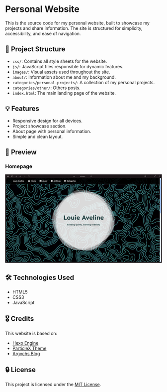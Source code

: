 # Personal Website

This is the source code for my personal website, built to showcase my projects and share information. The site is structured for simplicity, accessibility, and ease of navigation.

## 📂 Project Structure

- `css/`: Contains all style sheets for the website.
- `js/`: JavaScript files responsible for dynamic features.
- `images/`: Visual assets used throughout the site.
- `about/`: Information about me and my background.
- `categories/personal-projects/`: A collection of my personal projects.
- `categories/other/`: Others posts.
- `index.html`: The main landing page of the website.

## 💡 Features

- Responsive design for all devices.
- Project showcase section.
- About page with personal information.
- Simple and clean layout.

## 📸 Preview

### Homepage
![Homepage Preview](./screenshot/homepage.png)

## 🛠️ Technologies Used

- HTML5
- CSS3
- JavaScript

## 🎖️ Credits

This website is based on:  
- [Hexo Engine](https://hexo.io/pt-br/)  
- [ParticleX Theme](https://github.com/theme-particlex/hexo-theme-particlex)  
- [Argvchs Blog](https://github.com/argvchs)

## 🔒 License

This project is licensed under the [MIT License](https://opensource.org/licenses/MIT).
